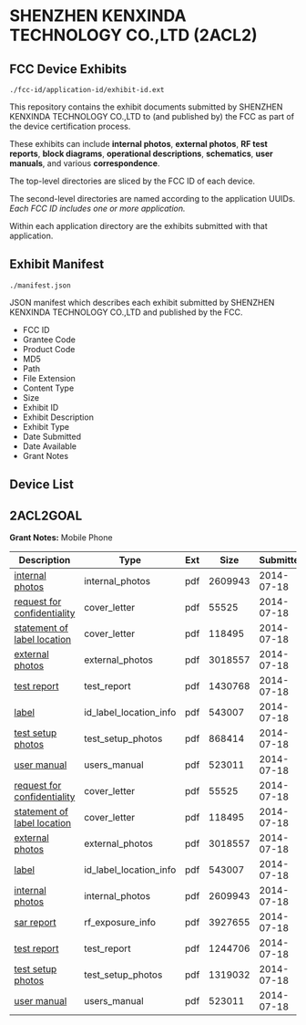 # SHENZHEN KENXINDA TECHNOLOGY CO.,LTD (2ACL2)
## FCC Device Exhibits

```
./fcc-id/application-id/exhibit-id.ext
```

This repository contains the exhibit documents submitted by SHENZHEN KENXINDA TECHNOLOGY CO.,LTD to (and published by) the FCC as part of the device certification process.

These exhibits can include **internal photos**, **external photos**, **RF test reports**, **block diagrams**, **operational descriptions**, **schematics**, **user manuals**, and various **correspondence**.

The top-level directories are sliced by the FCC ID of each device.

The second-level directories are named according to the application UUIDs. *Each FCC ID includes one or more application.*

Within each application directory are the exhibits submitted with that application. 

## Exhibit Manifest

```
./manifest.json
```

JSON manifest which describes each exhibit submitted by SHENZHEN KENXINDA TECHNOLOGY CO.,LTD and published by the FCC.

- FCC ID
- Grantee Code
- Product Code
- MD5
- Path
- File Extension
- Content Type
- Size
- Exhibit ID
- Exhibit Description
- Exhibit Type
- Date Submitted
- Date Available
- Grant Notes

## Device List
## 2ACL2GOAL
**Grant Notes:** Mobile Phone

| Description | Type | Ext | Size | Submitted | Available |
| ----------- | ---- | --- | ---- | --------- | --------- |
| [internal photos](2ACL2GOAL/81dfe83d877d13951d4cfa1d9149c77f/2328579.pdf) | internal_photos | pdf | 2609943 | 2014-07-18 | 2014-07-18 |
| [request for confidentiality](2ACL2GOAL/81dfe83d877d13951d4cfa1d9149c77f/2328575.pdf) | cover_letter | pdf | 55525 | 2014-07-18 | 2014-07-18 |
| [statement of label location](2ACL2GOAL/81dfe83d877d13951d4cfa1d9149c77f/2328580.pdf) | cover_letter | pdf | 118495 | 2014-07-18 | 2014-07-18 |
| [external photos](2ACL2GOAL/81dfe83d877d13951d4cfa1d9149c77f/2328576.pdf) | external_photos | pdf | 3018557 | 2014-07-18 | 2014-07-18 |
| [test report](2ACL2GOAL/81dfe83d877d13951d4cfa1d9149c77f/2328578.pdf) | test_report | pdf | 1430768 | 2014-07-18 | 2014-07-18 |
| [label](2ACL2GOAL/81dfe83d877d13951d4cfa1d9149c77f/2328577.pdf) | id_label_location_info | pdf | 543007 | 2014-07-18 | 2014-07-18 |
| [test setup photos](2ACL2GOAL/81dfe83d877d13951d4cfa1d9149c77f/2328581.pdf) | test_setup_photos | pdf | 868414 | 2014-07-18 | 2014-07-18 |
| [user manual](2ACL2GOAL/81dfe83d877d13951d4cfa1d9149c77f/2328582.pdf) | users_manual | pdf | 523011 | 2014-07-18 | 2014-07-18 |
| [request for confidentiality](2ACL2GOAL/ea27c769da43abc2a2108cdbe5817eb3/2328575.pdf) | cover_letter | pdf | 55525 | 2014-07-18 | 2014-07-18 |
| [statement of label location](2ACL2GOAL/ea27c769da43abc2a2108cdbe5817eb3/2328580.pdf) | cover_letter | pdf | 118495 | 2014-07-18 | 2014-07-18 |
| [external photos](2ACL2GOAL/ea27c769da43abc2a2108cdbe5817eb3/2328576.pdf) | external_photos | pdf | 3018557 | 2014-07-18 | 2014-07-18 |
| [label](2ACL2GOAL/ea27c769da43abc2a2108cdbe5817eb3/2328577.pdf) | id_label_location_info | pdf | 543007 | 2014-07-18 | 2014-07-18 |
| [internal photos](2ACL2GOAL/ea27c769da43abc2a2108cdbe5817eb3/2328579.pdf) | internal_photos | pdf | 2609943 | 2014-07-18 | 2014-07-18 |
| [sar report](2ACL2GOAL/ea27c769da43abc2a2108cdbe5817eb3/2328630.pdf) | rf_exposure_info | pdf | 3927655 | 2014-07-18 | 2014-07-18 |
| [test report](2ACL2GOAL/ea27c769da43abc2a2108cdbe5817eb3/2328629.pdf) | test_report | pdf | 1244706 | 2014-07-18 | 2014-07-18 |
| [test setup photos](2ACL2GOAL/ea27c769da43abc2a2108cdbe5817eb3/2328633.pdf) | test_setup_photos | pdf | 1319032 | 2014-07-18 | 2014-07-18 |
| [user manual](2ACL2GOAL/ea27c769da43abc2a2108cdbe5817eb3/2328582.pdf) | users_manual | pdf | 523011 | 2014-07-18 | 2014-07-18 |
